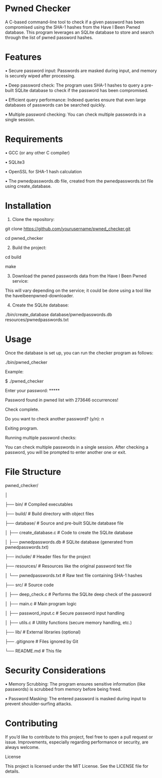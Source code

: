 # Pwned Checker

A C-based command-line tool to check if a given password has been compromised using the SHA-1 hashes from the Have I Been Pwned database. This program leverages an SQLite database to store and search through the list of pwned password hashes.

# Features

• Secure password input: Passwords are masked during input, and memory is securely wiped after processing.

• Deep password check: The program uses SHA-1 hashes to query a pre-built SQLite database to check if the password has been compromised.

• Efficient query performance: Indexed queries ensure that even large databases of passwords can be searched quickly.

• Multiple password checking: You can check multiple passwords in a single session.


# Requirements

• GCC (or any other C compiler)

• SQLite3

• OpenSSL for SHA-1 hash calculation

• The pwnedpasswords.db file, created from the pwnedpasswords.txt file using create_database.


# Installation

1. Clone the repository:

git clone https://github.com/yourusername/pwned_checker.git

cd pwned_checker

2. Build the project:

cd build

make

3. Download the pwned passwords data from the Have I Been Pwned service:

This will vary depending on the service; it could be done using a tool like the haveibeenpwned-downloader.

4. Create the SQLite database:

./bin/create_database database/pwnedpasswords.db resources/pwnedpasswords.txt

# Usage

Once the database is set up, you can run the checker program as follows:

./bin/pwned_checker

Example:

$ ./pwned_checker

Enter your password: *****

Password found in pwned list with 273646 occurrences!

Check complete.


Do you want to check another password? (y/n): n

Exiting program.


Running multiple password checks:

You can check multiple passwords in a single session. After checking a password, you will be prompted to enter another one or exit.

# File Structure

pwned_checker/

│

├── bin/                        # Compiled executables

├── build/                      # Build directory with object files

├── database/                   # Source and pre-built SQLite database file

│   ├── create_database.c       # Code to create the SQLite database

│   ├── pwnedpasswords.db       # SQLite database (generated from pwnedpasswords.txt)

├── include/                    # Header files for the project

├── resources/                  # Resources like the original password text file

│   └── pwnedpasswords.txt      # Raw text file containing SHA-1 hashes

├── src/                        # Source code

│   ├── deep_check.c            # Performs the SQLite deep check of the password

│   ├── main.c                  # Main program logic

│   ├── password_input.c        # Secure password input handling

│   ├── utils.c                 # Utility functions (secure memory handling, etc.)

├── lib/                        # External libraries (optional)

├── .gitignore                  # Files ignored by Git

└── README.md                   # This file



# Security Considerations

• Memory Scrubbing: The program ensures sensitive information (like passwords) is scrubbed from memory before being freed.

• Password Masking: The entered password is masked during input to prevent shoulder-surfing attacks.


# Contributing

If you’d like to contribute to this project, feel free to open a pull request or issue. Improvements, especially regarding performance or security, are always welcome.


License

This project is licensed under the MIT License. See the LICENSE file for details.
